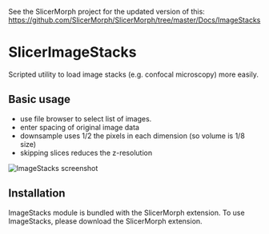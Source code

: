 See the SlicerMorph project for the updated version of this: https://github.com/SlicerMorph/SlicerMorph/tree/master/Docs/ImageStacks

# SlicerImageStacks
Scripted utility to load image stacks (e.g. confocal microscopy) more easily.

## Basic usage
* use file browser to select list of images.
* enter spacing of original image data
* downsample uses 1/2 the pixels in each dimension (so volume is 1/8 size)
* skipping slices reduces the z-resolution

![ImageStacks screenshot](./ImageStacks.png)

## Installation

ImageStacks module is bundled with the SlicerMorph extension. To use ImageStacks, please download the SlicerMorph extension.
